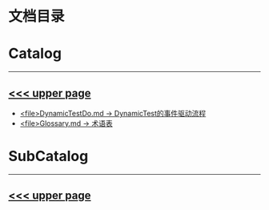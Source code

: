 # 文档目录

# Catalog
---
[<<< upper page](../README.md)
---
* [\<file>DynamicTestDo.md -> DynamicTest的事件驱动流程](./DynamicTestDo.md)
* [\<file>Glossary.md -> 术语表](./Glossary.md)

# SubCatalog

---
[<<< upper page](../README.md)
---